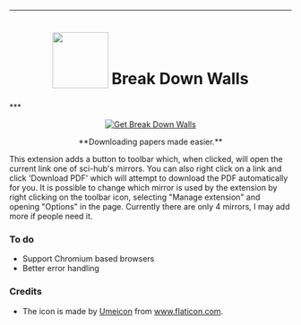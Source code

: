 
***
<h1 align="center">
<sub>
<img  src="https://raw.githubusercontent.com/onurhanak/Break-Down-Walls/main/graduate-hat.png" height="100" width="auto">
</sub>
Break Down Walls</h1>
***

<p align="center">
<a href="https://addons.mozilla.org/en-US/firefox/addon/break-down-walls/"><img src="https://user-images.githubusercontent.com/585534/107280546-7b9b2a00-6a26-11eb-8f9f-f95932f4bfec.png" alt="Get Break Down Walls"></a>

<p align='center'> **Downloading papers made easier.** </p>

This extension adds a button to toolbar which, when clicked, will open the current link one of sci-hub's mirrors. You can also right click on a link and click 'Download PDF' which will attempt to download the PDF automatically for you. It is possible to change which mirror is used by the extension by right clicking on the toolbar icon, selecting "Manage extension" and opening "Options" in the page. Currently there are only 4 mirrors, I may add more if people need it.

### To do

- Support Chromium based browsers
- Better error handling

### Credits

 - The icon is made by <a href='https://www.flaticon.com/authors/umeicon'>Umeicon</a> from <a>www.flaticon.com</a>.
